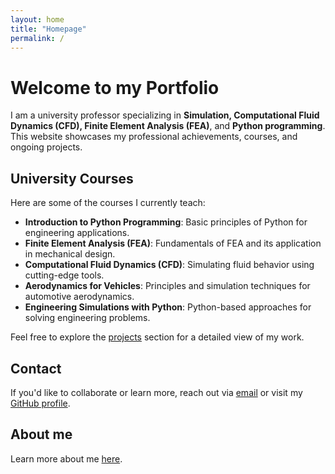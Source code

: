```yaml
---
layout: home
title: "Homepage"
permalink: /
---
```


# Welcome to my Portfolio

I am a university professor specializing in **Simulation, Computational Fluid Dynamics (CFD), Finite Element Analysis (FEA)**, and **Python programming**. This website showcases my professional achievements, courses, and ongoing projects.

## University Courses
Here are some of the courses I currently teach:

- **Introduction to Python Programming**: Basic principles of Python for engineering applications.
- **Finite Element Analysis (FEA)**: Fundamentals of FEA and its application in mechanical design.
- **Computational Fluid Dynamics (CFD)**: Simulating fluid behavior using cutting-edge tools.
- **Aerodynamics for Vehicles**: Principles and simulation techniques for automotive aerodynamics.
- **Engineering Simulations with Python**: Python-based approaches for solving engineering problems.

Feel free to explore the [projects](./courses.md) section for a detailed view of my work.

## Contact
If you'd like to collaborate or learn more, reach out via [email](mailto:https://mail.google.com/mail/u/0/#inbox?compose=new&to=diegofreflorez@utp.edu.co) or visit my [GitHub profile](https://github.com/Diego-F-Florez-Trujillo).

## About me

Learn more about me [here](about.md).
